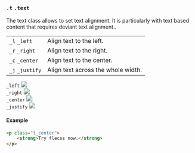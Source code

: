 ### `.t` `.text`

The text class allows to set text alignment. It is particularly with text based content that requires deviant text alignment..

<div class="synopsis">
    <table class="synopsis-syntax">
        <tr>
            <td><code>_l</code> <code>_left</code></td>
            <td>
                Align text to the left.
            </td>
        </tr>
        <tr>
            <td><code>_r</code> <code>_right</code></td>
            <td>
                Align text to the right.
            </td>
        </tr>
        <tr>
            <td><code>_c</code> <code>_center</code></td>
            <td>
                Align text to the center.
            </td>
        </tr>
        <tr>
            <td><code>_j</code> <code>_justify</code></td>
            <td>
                Align text across the whole width.
            </td>
        </tr>
    </table>
    <div class="synopsis-figures flex_5--l m__flex_3 s__flex_2">
        <div>
            <code>_left</code>
            <img src="./img/t-text_left.svg">
        </div>
        <div>
            <code>_right</code>
            <img src="./img/t-text_right.svg">
        </div>
        <div>
            <code>_center</code>
            <img src="./img/t-text_center.svg">
        </div>
        <div>
            <code>_justify</code>
            <img src="./img/t-text_justify.svg">
        </div>
    </div>
</div>

#### Example

``` html
<p class="t_center">
    <strong>Try flecss now.</strong>
</p>
```